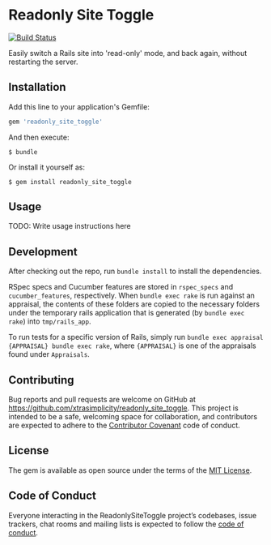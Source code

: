 # Readonly Site Toggle
[![Build Status](https://travis-ci.org/xtrasimplicity/readonly_site_toggle.svg?branch=master)](https://travis-ci.org/xtrasimplicity/readonly_site_toggle)

Easily switch a Rails site into 'read-only' mode, and back again, without restarting the server.

## Installation

Add this line to your application's Gemfile:

```ruby
gem 'readonly_site_toggle'
```

And then execute:

    $ bundle

Or install it yourself as:

    $ gem install readonly_site_toggle

## Usage

TODO: Write usage instructions here

## Development

After checking out the repo, run `bundle install` to install the dependencies.

RSpec specs and Cucumber features are stored in `rspec_specs` and `cucumber_features`, respectively. When `bundle exec rake` is run against an appraisal, the contents of these folders are copied to the necessary folders under the temporary rails application that is generated (by `bundle exec rake`) into `tmp/rails_app`.

To run tests for a specific version of Rails, simply run `bundle exec appraisal {APPRAISAL} bundle exec rake`, where `{APPRAISAL}` is one of the appraisals found under `Appraisals`.

## Contributing

Bug reports and pull requests are welcome on GitHub at https://github.com/xtrasimplicity/readonly_site_toggle. This project is intended to be a safe, welcoming space for collaboration, and contributors are expected to adhere to the [Contributor Covenant](http://contributor-covenant.org) code of conduct.

## License

The gem is available as open source under the terms of the [MIT License](https://opensource.org/licenses/MIT).

## Code of Conduct

Everyone interacting in the ReadonlySiteToggle project’s codebases, issue trackers, chat rooms and mailing lists is expected to follow the [code of conduct](https://github.com/xtrasimplicity/readonly_site_toggle/blob/master/CODE_OF_CONDUCT.md).
